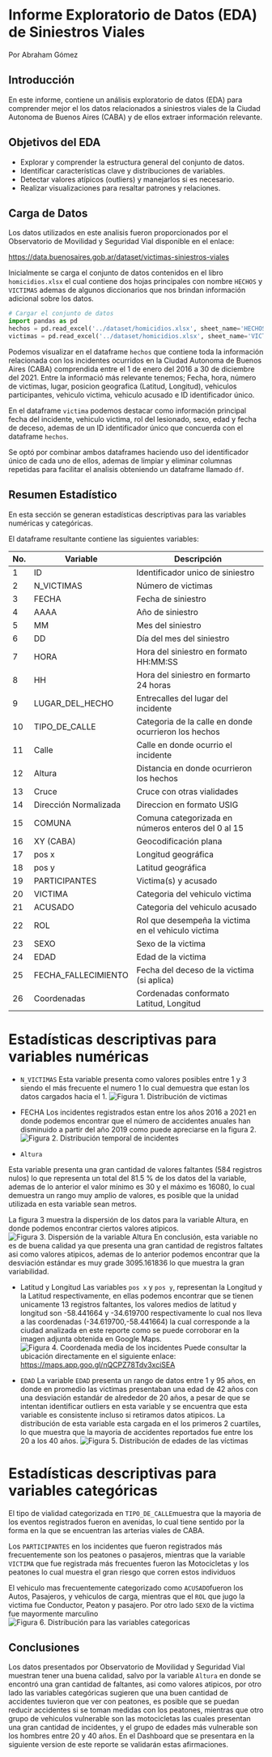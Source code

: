 # Informe Exploratorio de Datos (EDA) de Siniestros Viales

Por Abraham Gómez

## Introducción
En este informe, contiene un análisis exploratorio de datos (EDA) para comprender mejor el los datos relacionados a siniestros viales de la Ciudad Autonoma de Buenos Aires (CABA) y de ellos extraer información relevante.

## Objetivos del EDA
- Explorar y comprender la estructura general del conjunto de datos.
- Identificar características clave y distribuciones de variables.
- Detectar valores atípicos (outliers) y manejarlos si es necesario.
- Realizar visualizaciones para resaltar patrones y relaciones.

## Carga de Datos

Los datos utilizados en este analisis fueron proporcionados por el Observatorio de Movilidad y Seguridad Vial disponible en el enlace:

https://data.buenosaires.gob.ar/dataset/victimas-siniestros-viales

Inicialmente se carga el conjunto de datos contenidos en el libro `homicidios.xlsx` el cual contiene dos hojas principales con nombre `HECHOS` y `VICTIMAS` ademas de algunos diccionarios que nos brindan información adicional sobre los datos.

```python
# Cargar el conjunto de datos
import pandas as pd
hechos = pd.read_excel('../dataset/homicidios.xlsx', sheet_name='HECHOS')
victimas = pd.read_excel('../dataset/homicidios.xlsx', sheet_name='VICTIMAS')
```
Podemos visualizar en el dataframe `hechos` que contiene toda la información relacionada con los incidentes ocurridos en la Ciudad Autonoma de Buenos Aires (CABA) comprendida entre el 1 de enero del 2016 a 30 de diciembre del 2021. Entre la informació más relevante tenemos; Fecha, hora, número de victimas, lugar, posicion geografica (Latitud, Longitud), vehiculos participantes, vehiculo victima, vehiculo acusado e ID identificador único.

En el dataframe `victima` podemos destacar como información principal fecha del incidente, vehiculo victima, rol del lesionado, sexo, edad y fecha de deceso, ademas de un ID identificador único que concuerda con el dataframe `hechos`.

Se optó por combinar ambos dataframes haciendo uso del identificador único de cada uno de ellos, ademas de limpiar y eliminar columnas repetidas para facilitar el analisis obteniendo un dataframe llamado `df`.

## Resumen Estadístico
En esta sección se generan estadísticas descriptivas para las variables numéricas y categóricas.

El dataframe resultante contiene las siguientes variables:

| No. | Variable | Descripción |
|---|----------|-------------|
| 1 | ID | Identificador unico de siniestro|
| 2 | N_VICTIMAS | Número de victimas |
| 3 | FECHA | Fecha de siniestro |
| 4 | AAAA | Año de siniestro |
| 5 | MM | Mes del siniestro |
| 6 | DD | Día del mes del siniestro |
| 7 | HORA | Hora del siniestro en formato HH:MM:SS |
| 8 | HH | Hora del siniestro en formarto 24 horas |
| 9 | LUGAR_DEL_HECHO | Entrecalles del lugar del incidente |
| 10 | TIPO_DE_CALLE | Categoria de la calle en donde ocurrieron los hechos |
| 11 | Calle | Calle en donde ocurrio el incidente |
| 12 | Altura | Distancia en donde ocurrieron los hechos | 
| 13 | Cruce | Cruce con otras vialidades |
| 14 | Dirección Normalizada | Direccion en formato USIG |
| 15 | COMUNA | Comuna categorizada en números enteros del 0 al 15 |
| 16 | XY (CABA) | Geocodificación plana | 
| 17 | pos x | Longitud geográfica |
| 18 | pos y | Latitud geográfica |
| 19 | PARTICIPANTES | Victima(s) y acusado |
| 20 | VICTIMA | Categoria del vehiculo victima |
| 21 | ACUSADO | Categoria del vehiculo acusado |
| 22 | ROL | Rol que desempeña la victima en el vehiculo victima |
| 23 | SEXO | Sexo de la victima |
| 24 | EDAD | Edad de la victima |
| 25 | FECHA_FALLECIMIENTO | Fecha del deceso de la victima (si aplica) |
| 26 | Coordenadas | Cordenadas conformato Latitud, Longitud |

# Estadísticas descriptivas para variables numéricas
- `N_VICTIMAS`
Esta variable presenta como valores posibles entre 1 y 3 siendo el más frecuente el numero 1 lo cual demuestra que estan los datos cargados hacia el 1.
![Figura 1. Distribución de victimas](../images/N_VICTIMAS.png)

- FECHA
Los incidentes registrados estan entre los años 2016 a 2021 en donde podemos encontrar que el número de accidentes anuales han disminuido a partir del año 2019 como puede apreciarse en la figura 2.
![Figura 2. Distribución temporal de incidentes](../images/fecha.png)

- `Altura`

Esta variable presenta una gran cantidad de valores faltantes (584 registros nulos) lo que representa un total del 81.5 % de los datos del la variable, ademas de lo anterior el valor mínimo es 30 y el máximo es 16080, lo cual demuestra un rango muy amplio de valores, es posible que la unidad utilizada en esta variable sean metros.

La figura 3 muestra la dispersión de los datos para la variable Altura, en donde podemos encontrar ciertos valores atipicos.
![Figura 3. Dispersión de la variable Altura](../images/Altura.png)
En conclusión, esta variable no es de buena calidad ya que presenta una gran cantidad de registros faltates asi como valores atipicos, ademas de lo anterior podemos encontrar que la desviación estándar es muy grade 3095.161836 lo que muestra la gran variabilidad.

- Latitud y Longitud
Las variables `pos x` y `pos y`, representan la Longitud y la Latitud respectivamente, en ellas podemos encontrar que se tienen unicamente 13 registros faltantes, los valores medios de latitud y longitud son -58.441664	y -34.619700 respectivamente lo cual nos lleva a las coordenadas (-34.619700,-58.441664) la cual corresponde a la ciudad analizada en este reporte como se puede corroborar en la imagen adjunta obtenida en Google Maps.
![Figura 4. Coordenada media de los incidentes](../images/CABA_map.jpg)
Puede consultar la ubicación directamente en el siguiente enlace:
https://maps.app.goo.gl/nQCPZ78Tdv3xciSEA

- `EDAD`
La variable `EDAD` presenta un rango de datos entre 1 y 95 años, en donde en promedio las victimas presentaban una edad de 42 años con una desviación estandár de alrededor de 20 años, a pesar de que se intentan identificar outliers en esta variable y se encuentra que esta variable es consistente incluso si retiramos datos atipicos.
La distribución de esta variable esta cargada en el los primeros 2 cuartiles, lo que muestra que la mayoria de accidentes reportados fue entre los 20 a los 40 años.
![Figura 5. Distribución de edades de las víctimas](../images/EDAD.png)

# Estadísticas descriptivas para variables categóricas
El tipo de vialidad categorizada en `TIPO_DE_CALLE`muestra que la mayoria de los eventos registrados fueron en avenidas, lo cual tiene sentido por la forma en la que se encuentran las arterias viales de CABA.

Los `PARTICIPANTES` en los incidentes que fueron registrados más frecuentemente son los peatones o pasajeros, mientras que la variable `VICTIMA` que fue registrada más frecuentes fueron las Motocicletas y los peatones lo cual muestra el gran riesgo que corren estos individuos

El vehiculo mas frecuentemente categorizado como `ACUSADO`fueron los Autos, Pasajeros, y vehiculos de carga, mientras que el `ROL` que jugo la victima fue Conductor, Peaton y pasajero. Por otro lado `SEXO` de la victima fue mayormente marculino
![Figura 6. Distribución para las variables categoricas](../images/categoricas.png)



## Conclusiones
Los datos presentados por Observatorio de Movilidad y Seguridad Vial muestran tener una buena calidad, salvo por la variable `Altura` en donde se encontró una gran cantidad de faltantes, asi como valores atipicos, por otro lado las variables categóricas sugieren que una buen cantidad de accidentes tuvieron que ver con peatones, es posible que se puedan reducir accidentes si se toman medidas con los peatones, mientras que otro grupo de vehiculos vulnerable son las motocicletas las cuales presentan una gran cantidad de incidentes, y el grupo de edades más vulnerable son los hombres entre 20 y 40 años. En el Dashboard que se presentara en la siguiente version de este reporte se validarán estas afirmaciones.
